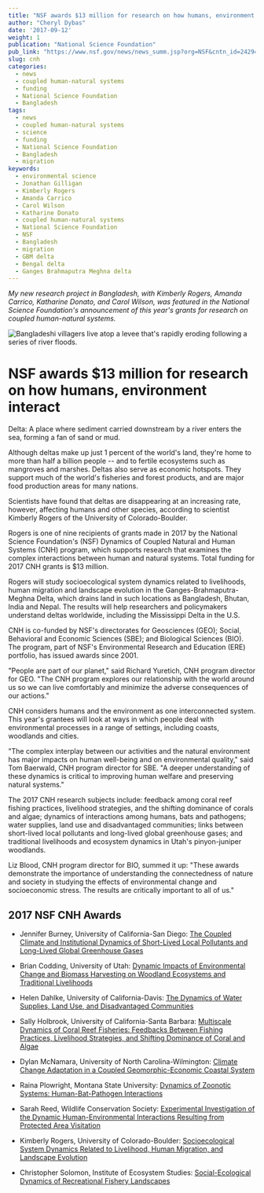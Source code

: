 ```yaml
---
title: "NSF awards $13 million for research on how humans, environment interact"
author: "Cheryl Dybas"
date: '2017-09-12'
weight: 1
publication: "National Science Foundation"
pub_link: "https://www.nsf.gov/news/news_summ.jsp?org=NSF&cntn_id=242942"
slug: cnh
categories:
  - news
  - coupled human-natural systems
  - funding
  - National Science Foundation
  - Bangladesh
tags:
  - news
  - coupled human-natural systems
  - science
  - funding
  - National Science Foundation
  - Bangladesh
  - migration
keywords:
  - environmental science
  - Jonathan Gilligan
  - Kimberly Rogers
  - Amanda Carrico
  - Carol Wilson
  - Katharine Donato
  - coupled human-natural systems
  - National Science Foundation
  - NSF
  - Bangladesh
  - migration
  - GBM delta
  - Bengal delta
  - Ganges Brahmaputra Meghna delta
---
```


_My new research project in Bangladesh, with Kimberly Rogers, Amanda Carrico, Katharine Donato, and Carol Wilson, was featured in the National Science Foundation's announcement
of this year's grants for research on coupled human-natural systems._

<!--more-->


![Bangladeshi villagers live atop a levee that's rapidly eroding following a series of river floods.](/img/bgd/CNH_bank_erosion_f.jpg)

# NSF awards $13 million for research on how humans, environment interact

Delta: A place where sediment carried downstream by a river enters the sea, forming a fan of sand or mud.

Although deltas make up just 1 percent of the world's land, they're home to more than half a billion people -- and to fertile ecosystems such as mangroves and marshes. Deltas also serve as economic hotspots. They support much of the world's fisheries and forest products, and are major food production areas for many nations.

Scientists have found that deltas are disappearing at an increasing rate, however, affecting humans and other species, according to scientist Kimberly Rogers of the University of Colorado-Boulder.

Rogers is one of nine recipients of grants made in 2017 by the National Science Foundation's (NSF) Dynamics of Coupled Natural and Human Systems (CNH) program, which supports research that examines the complex interactions between human and natural systems. Total funding for 2017 CNH grants is $13 million.

Rogers will study socioecological system dynamics related to livelihoods, human migration and landscape evolution in the Ganges-Brahmaputra-Meghna Delta, which drains land in such locations as Bangladesh, Bhutan, India and Nepal. The results will help researchers and policymakers understand deltas worldwide, including the Mississippi Delta in the U.S.

CNH is co-funded by NSF's directorates for Geosciences (GEO); Social, Behavioral and Economic Sciences (SBE); and Biological Sciences (BIO). The program, part of NSF's Environmental Research and Education (ERE) portfolio, has issued awards since 2001.

"People are part of our planet," said Richard Yuretich, CNH program director for GEO. "The CNH program explores our relationship with the world around us so we can live comfortably and minimize the adverse consequences of our actions."

CNH considers humans and the environment as one interconnected system. This year's grantees will look at ways in which people deal with environmental processes in a range of settings, including coasts, woodlands and cities.

"The complex interplay between our activities and the natural environment has major impacts on human well-being and on environmental quality," said Tom Baerwald, CNH program director for SBE. "A deeper understanding of these dynamics is critical to improving human welfare and preserving natural systems."

The 2017 CNH research subjects include: feedback among coral reef fishing practices, livelihood strategies, and the shifting dominance of corals and algae; dynamics of interactions among humans, bats and pathogens; water supplies, land use and disadvantaged communities; links between short-lived local pollutants and long-lived global greenhouse gases; and traditional livelihoods and ecosystem dynamics in Utah's pinyon-juniper woodlands.

Liz Blood, CNH program director for BIO, summed it up: "These awards demonstrate the importance of understanding the connectedness of nature and society in studying the effects of environmental change and socioeconomic stress. The results are critically important to all of us."

## 2017 NSF CNH Awards

* Jennifer Burney, University of California-San Diego: [The Coupled Climate and Institutional Dynamics of Short-Lived Local Pollutants and Long-Lived Global Greenhouse Gases](https://nsf.gov/awardsearch/showAward?AWD_ID=1715557)

* Brian Codding, University of Utah: [Dynamic Impacts of Environmental Change and Biomass Harvesting on Woodland Ecosystems and Traditional Livelihoods](https://nsf.gov/awardsearch/showAward?AWD_ID=1714972)

* Helen Dahlke, University of California-Davis: [The Dynamics of Water Supplies, Land Use, and Disadvantaged Communities](https://nsf.gov/awardsearch/showAward?AWD_ID=1716130)

* Sally Holbrook, University of California-Santa Barbara: [Multiscale Dynamics of Coral Reef Fisheries: Feedbacks Between Fishing Practices, Livelihood Strategies, and Shifting Dominance of Coral and Algae](https://nsf.gov/awardsearch/showAward?AWD_ID=1714704)

* Dylan McNamara, University of North Carolina-Wilmington: [Climate Change Adaptation in a Coupled Geomorphic-Economic Coastal System](https://nsf.gov/awardsearch/showAward?AWD_ID=1715638)

* Raina Plowright, Montana State University: [Dynamics of Zoonotic Systems: Human-Bat-Pathogen Interactions](https://nsf.gov/awardsearch/showAward?AWD_ID=1716698)

* Sarah Reed, Wildlife Conservation Society: [Experimental Investigation of the Dynamic Human-Environmental Interactions Resulting from Protected Area Visitation](https://nsf.gov/awardsearch/showAward?AWD_ID=1716533)

* Kimberly Rogers, University of Colorado-Boulder: [Socioecological System Dynamics Related to Livelihood, Human Migration, and Landscape Evolution](https://nsf.gov/awardsearch/showAward?AWD_ID=1716909)

* Christopher Solomon, Institute of Ecosystem Studies: [Social-Ecological Dynamics of Recreational Fishery Landscapes](https://nsf.gov/awardsearch/showAward?AWD_ID=1716066)
